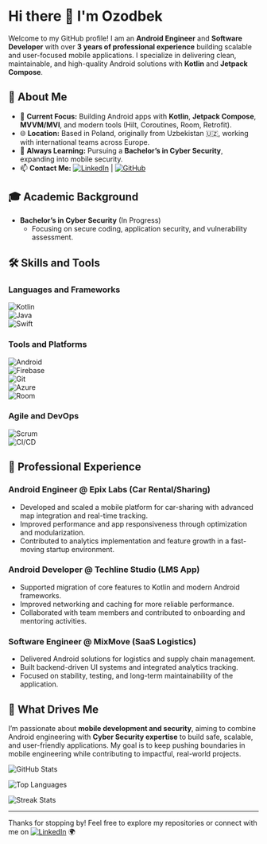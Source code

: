 # Hi there 👋 I'm Ozodbek  

Welcome to my GitHub profile! I am an **Android Engineer** and **Software Developer** with over **3 years of professional experience** building scalable and user-focused mobile applications. I specialize in delivering clean, maintainable, and high-quality Android solutions with **Kotlin** and **Jetpack Compose**.  

## 🌟 About Me  

- 🔭 **Current Focus:** Building Android apps with **Kotlin**, **Jetpack Compose**, **MVVM/MVI**, and modern tools (Hilt, Coroutines, Room, Retrofit).  
- 🌐 **Location:** Based in Poland, originally from Uzbekistan 🇺🇿, working with international teams across Europe.  
- 🌱 **Always Learning:** Pursuing a **Bachelor’s in Cyber Security**, expanding into mobile security.  
- 📫 **Contact Me:** [![LinkedIn](https://img.shields.io/badge/LinkedIn-0077B5?style=for-the-badge&logo=linkedin&logoColor=white)](https://www.linkedin.com/in/mrokarimov/) | [![GitHub](https://img.shields.io/badge/GitHub-100000?style=for-the-badge&logo=github&logoColor=white)](https://github.com/mrokarimov)  

## 🎓 Academic Background  

- **Bachelor’s in Cyber Security** (In Progress)  
  - Focusing on secure coding, application security, and vulnerability assessment.  

## 🛠️ Skills and Tools  

### Languages and Frameworks  
![Kotlin](https://img.shields.io/badge/Kotlin-7F52FF?style=for-the-badge&logo=kotlin&logoColor=white)  
![Java](https://img.shields.io/badge/Java-007396?style=for-the-badge&logo=java&logoColor=white)  
![Swift](https://img.shields.io/badge/Swift-FA7343?style=for-the-badge&logo=swift&logoColor=white)  

### Tools and Platforms  
![Android](https://img.shields.io/badge/Android-3DDC84?style=for-the-badge&logo=android&logoColor=white)  
![Firebase](https://img.shields.io/badge/Firebase-FFCA28?style=for-the-badge&logo=firebase&logoColor=black)  
![Git](https://img.shields.io/badge/Git-F05032?style=for-the-badge&logo=git&logoColor=white)  
![Azure](https://img.shields.io/badge/Azure-0078D4?style=for-the-badge&logo=microsoft-azure&logoColor=white)  
![Room](https://img.shields.io/badge/Room-1572B6?style=for-the-badge&logo=room&logoColor=white)  

### Agile and DevOps  
![Scrum](https://img.shields.io/badge/Scrum-6DB33F?style=for-the-badge&logo=scrumalliance&logoColor=white)  
![CI/CD](https://img.shields.io/badge/CI/CD-EC4A3F?style=for-the-badge&logo=gitlab&logoColor=white)  

## 💼 Professional Experience  

### **Android Engineer @ Epix Labs (Car Rental/Sharing)**  
- Developed and scaled a mobile platform for car-sharing with advanced map integration and real-time tracking.  
- Improved performance and app responsiveness through optimization and modularization.  
- Contributed to analytics implementation and feature growth in a fast-moving startup environment.  

### **Android Developer @ Techline Studio (LMS App)**  
- Supported migration of core features to Kotlin and modern Android frameworks.  
- Improved networking and caching for more reliable performance.  
- Collaborated with team members and contributed to onboarding and mentoring activities.  

### **Software Engineer @ MixMove (SaaS Logistics)**  
- Delivered Android solutions for logistics and supply chain management.  
- Built backend-driven UI systems and integrated analytics tracking.  
- Focused on stability, testing, and long-term maintainability of the application.  


## 🌟 What Drives Me  

I’m passionate about **mobile development and security**, aiming to combine Android engineering with **Cyber Security expertise** to build safe, scalable, and user-friendly applications. My goal is to keep pushing boundaries in mobile engineering while contributing to impactful, real-world projects.  

![GitHub Stats](https://github-readme-stats.vercel.app/api?username=mrokarimov&show_icons=true&theme=radical)  

![Top Languages](https://github-readme-stats.vercel.app/api/top-langs/?username=mrokarimov&layout=compact&theme=radical)  

![Streak Stats](https://github-readme-streak-stats.herokuapp.com/?user=mrokarimov&theme=radical)  

---  

Thanks for stopping by! Feel free to explore my repositories or connect with me on [![LinkedIn](https://img.shields.io/badge/LinkedIn-0077B5?style=for-the-badge&logo=linkedin&logoColor=white)](https://www.linkedin.com/in/mrokarimov/) 🌍  
